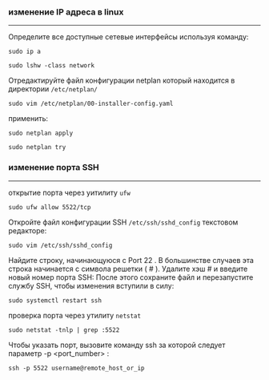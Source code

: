 ### изменение IP адреса в linux
***
Определите все доступные сетевые интерфейсы используя команду:  
```
sudo ip a  
```
```
sudo lshw -class network  
```
Отредактируйте файл конфигурации netplan который находится в директории `/etc/netplan/`  
```
sudo vim /etc/netplan/00-installer-config.yaml  
```
применить:  
```
sudo netplan apply  
```
```
sudo netplan try    
```
### изменение порта SSH  
---
открытие порта через уитилиту `ufw`  
```
sudo ufw allow 5522/tcp
```
Откройте файл конфигурации SSH `/etc/ssh/sshd_config` текстовом редакторе:  
```
sudo vim /etc/ssh/sshd_config
```
Найдите строку, начинающуюся с Port 22 . В большинстве случаев эта строка начинается с символа решетки ( # ). Удалите хэш # и введите новый номер порта SSH:
После этого сохраните файл и перезапустите службу SSH, чтобы изменения вступили в силу:  
```
sudo systemctl restart ssh
```
проверка порта через утилиту `netstat`
```
sudo netstat -tnlp | grep :5522
```
Чтобы указать порт, вызовите команду ssh за которой следует параметр -p <port_number> :
```
ssh -p 5522 username@remote_host_or_ip
```
